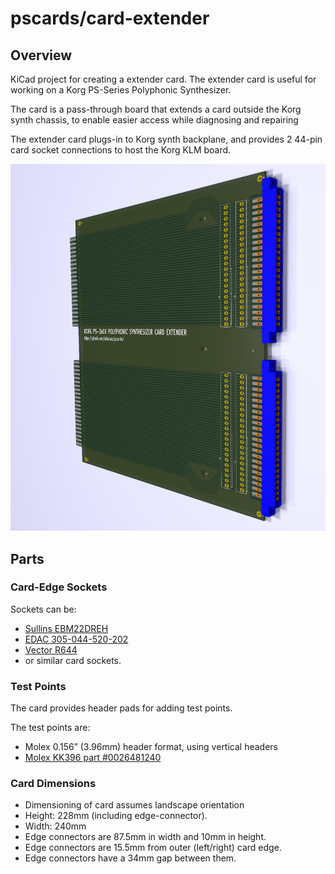 # pscards/card-extender


## Overview
KiCad project for creating a extender card. The extender card is useful for working on a Korg PS-Series Polyphonic Synthesizer.

The card is a pass-through board that extends a card outside the Korg synth chassis, to enable easier access while diagnosing and repairing

The extender card plugs-in to Korg synth backplane, and provides 2 44-pin card socket connections to host the Korg KLM board.

![rendering of extender card for Korg PS-3x00 synths](rendered.png)

## Parts

### Card-Edge Sockets
Sockets can be:

-	[Sullins EBM22DREH](https://www.sullinscorp.com/product/?pn=EBM22DREH)
-	[EDAC 305-044-520-202](https://edac.net/series/305?search_part=305-044-520-202)
-	[Vector R644](https://www.vectorelect.com/connector-card-edge.html)
-	or similar card sockets.

### Test Points
The card provides header pads for adding test points. 

The test points are:
-	Molex 0.156” (3.96mm) header format, using vertical headers
-	[Molex KK396 part #0026481240](https://www.molex.com/en-us/products/part-detail/26481240)

### Card Dimensions
- Dimensioning of card assumes landscape orientation
- Height: 228mm  (including edge-connector).
- Width: 240mm
- Edge connectors are 87.5mm in width and 10mm in height.
- Edge connectors are 15.5mm from outer (left/right) card edge.
- Edge connectors have a 34mm gap between them.




